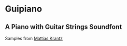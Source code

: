 # Guipiano
## A Piano with Guitar Strings Soundfont
Samples from [Mattias Krantz](https://youtu.be/wknR4izjXiE)